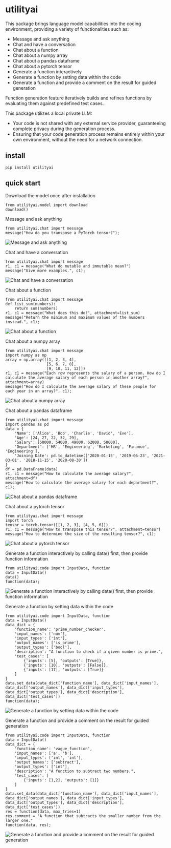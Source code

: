 # utilityai

This package brings language model capabilities into the coding environment, providing a variety of functionalities such as:

- Message and ask anything
- Chat and have a conversation
- Chat about a function
- Chat about a numpy array
- Chat about a pandas dataframe
- Chat about a pytorch tensor
- Generate a function interactively
- Generate a function by setting data within the code
- Generate a function and provide a comment on the result for guided generation

Function generation feature iteratively builds and refines functions by evaluating them against predefined test cases.

This package utilizes a local private LLM:

- Your code is not shared with any external service provider, guaranteeing complete privacy during the generation process.
- Ensuring that your code generation process remains entirely within your own environment, without the need for a network connection.

## install

```
pip install utilityai
```

## quick start

Download the model once after installation
```
from utilityai.model import download
download()
```

Message and ask anything
```
from utilityai.chat import message
message("How do you transpose a PyTorch tensor?");
```
![Message and ask anything](https://raw.githubusercontent.com/navid-matinmo/utilityai/main/assets/1.gif)

Chat and have a conversation
```
from utilityai.chat import message
r1, c1 = message("What do mutable and immutable mean?")
message("Give more examples.", c1);
```
![Chat and have a conversation](https://raw.githubusercontent.com/navid-matinmo/utilityai/main/assets/2.gif)

Chat about a function
```
from utilityai.chat import message
def list_sum(numbers):
    return sum(numbers)
r1, c1 = message("What does this do?", attachment=list_sum)
message("Return the minimum and maximum values of the numbers instead.", c1);
```
![Chat about a function](https://raw.githubusercontent.com/navid-matinmo/utilityai/main/assets/3.gif)


Chat about a numpy array
```
from utilityai.chat import message
import numpy as np
array = np.array([[1, 2, 3, 4], 
                  [5, 6, 7, 8], 
                  [9, 10, 11, 12]])
r1, c1 = message("Each row represents the salary of a person. How do I calculate the average salary of each person in another array?", attachment=array)
message("How do I calculate the average salary of these people for each year in an array?", c1);
```
![Chat about a numpy array](https://raw.githubusercontent.com/navid-matinmo/utilityai/main/assets/4.gif)

Chat about a pandas dataframe
```
from utilityai.chat import message
import pandas as pd
data = {
    'Name': ['Alice', 'Bob', 'Charlie', 'David', 'Eve'],
    'Age': [24, 27, 22, 32, 29],
    'Salary': [50000, 54000, 49000, 62000, 58000],
    'Department': ['HR', 'Engineering', 'Marketing', 'Finance', 'Engineering'],
    'Joining Date': pd.to_datetime(['2020-01-15', '2019-06-23', '2021-03-01', '2018-11-15', '2020-08-30'])
}
df = pd.DataFrame(data)
r1, c1 = message("How to calculate the average salary?", attachment=df)
message("How to calculate the average salary for each department?", c1);
```
![Chat about a pandas dataframe](https://raw.githubusercontent.com/navid-matinmo/utilityai/main/assets/5.gif)

Chat about a pytorch tensor
```
from utilityai.chat import message
import torch
tensor = torch.tensor([[1, 2, 3], [4, 5, 6]])
r1, c1 = message("How to transpose this tensor?", attachment=tensor)
message("How to determine the size of the resulting tensor?", c1);
```
![Chat about a pytorch tensor](https://raw.githubusercontent.com/navid-matinmo/utilityai/main/assets/6.gif)

Generate a function interactively by calling data() first, then provide function information
```
from utilityai.code import InputData, function
data = InputData()
data()
function(data);
```
![Generate a function interactively by calling data() first, then provide function information](https://raw.githubusercontent.com/navid-matinmo/utilityai/main/assets/7.gif)

Generate a function by setting data within the code
```
from utilityai.code import InputData, function
data = InputData()
data_dict = {
    'function_name': 'prime_number_checker',
    'input_names': ['num'],
    'input_types': ['int'],
    'output_names': ['is_prime'],
    'output_types': ['bool'],
    'description': "A function to check if a given number is prime.",
    'test_cases': [
        {'inputs': [5], 'outputs': [True]},
        {'inputs': [10], 'outputs': [False]},
        {'inputs': [17], 'outputs': [True]}
    ]
}
data.set_data(data_dict['function_name'], data_dict['input_names'], data_dict['output_names'], data_dict['input_types'], data_dict['output_types'], data_dict['description'], data_dict['test_cases'])
function(data);
```
![Generate a function by setting data within the code](https://raw.githubusercontent.com/navid-matinmo/utilityai/main/assets/8.gif)

Generate a function and provide a comment on the result for guided generation
```
from utilityai.code import InputData, function
data = InputData()
data_dict = {
    'function_name': 'vague_function',
    'input_names': ['a', 'b'],
    'input_types': ['int', 'int'],
    'output_names': ['subtract'],
    'output_types': ['int'],
    'description': "A function to subtract two numbers.",
    'test_cases': [
        {'inputs': [1,2], 'outputs': [1]}
    ]
}
data.set_data(data_dict['function_name'], data_dict['input_names'], data_dict['output_names'], data_dict['input_types'], data_dict['output_types'], data_dict['description'], data_dict['test_cases'])
res = function(data, max_tries=1)
res.comment = "A function that subtracts the smaller number from the larger one."
function(data, res);
```
![Generate a function and provide a comment on the result for guided generation](https://raw.githubusercontent.com/navid-matinmo/utilityai/main/assets/9.gif)